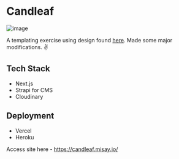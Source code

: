 # Candleaf

![image](https://user-images.githubusercontent.com/68841890/138872253-98ce6b0c-78b2-4f7a-b3a9-ed36ddfb8abe.png)

A templating exercise using design found [here](https://www.figma.com/file/vFaJ6HkmqowpAWQ2fGwKaK/E-Commerce-UI-KIT-(Community)?node-id=116%3A92). Made some major modifications. ✌️

## Tech Stack
- Next.js
- Strapi for CMS
- Cloudinary

## Deployment
- Vercel 
- Heroku

Access site here - https://candleaf.misay.io/
